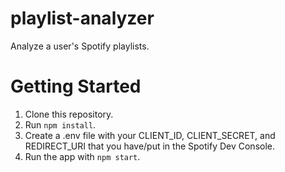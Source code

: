 # playlist-analyzer
Analyze a user's Spotify playlists.

# Getting Started
1. Clone this repository.
2. Run `npm install`.
3. Create a .env file with your CLIENT_ID, CLIENT_SECRET, and REDIRECT_URI that you have/put in the Spotify Dev Console.
4. Run the app with `npm start`.
